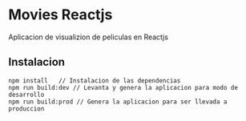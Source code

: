 # Movies Reactjs
Aplicacion de visualizion de peliculas en Reactjs
## Instalacion
```
npm install   // Instalacion de las dependencias
npm run build:dev // Levanta y genera la aplicacion para modo de desarrollo
npm run build:prod // Genera la aplicacion para ser llevada a produccion
```
